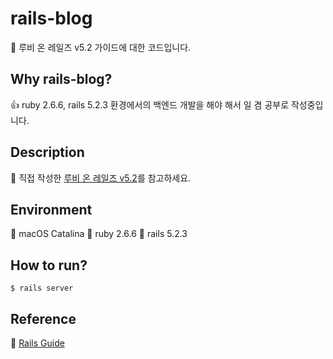 # rails-blog

:wave: 루비 온 레일즈 v5.2 가이드에 대한 코드입니다.

## Why rails-blog?

:+1: ruby 2.6.6, rails 5.2.3 환경에서의 백엔드 개발을 해야 해서 일 겸 공부로 작성중입니다.

## Description

:open_hands: 직접 작성한 [루비 온 레일즈 v5.2](https://hwangwoojindev.tistory.com/3)를 참고하세요.

## Environment

:clap: macOS Catalina
:clap: ruby 2.6.6
:clap: rails 5.2.3

## How to run?

```
$ rails server
```

## Reference

:muscle: [Rails Guide](https://guides.rubyonrails.org/v5.2/getting_started.html)